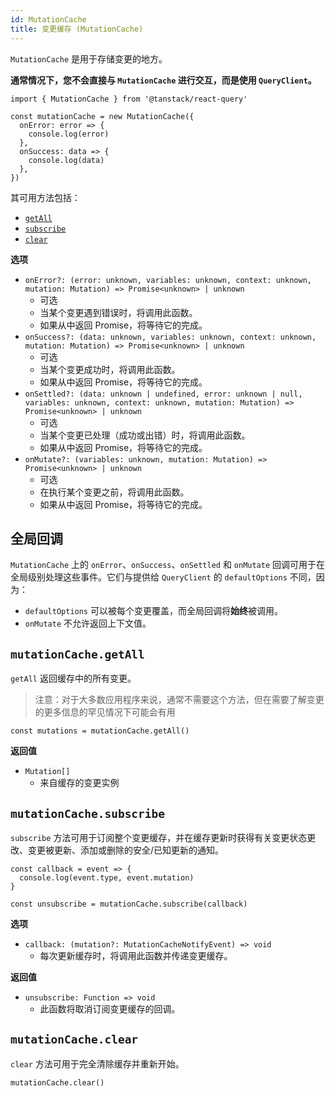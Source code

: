```yaml
---
id: MutationCache
title: 变更缓存 (MutationCache)
---
```


`MutationCache` 是用于存储变更的地方。

**通常情况下，您不会直接与 `MutationCache` 进行交互，而是使用 `QueryClient`。**

```tsx
import { MutationCache } from '@tanstack/react-query'

const mutationCache = new MutationCache({
  onError: error => {
    console.log(error)
  },
  onSuccess: data => {
    console.log(data)
  },
})
```

其可用方法包括：

- [`getAll`](#mutationcachegetall)
- [`subscribe`](#mutationcachesubscribe)
- [`clear`](#mutationcacheclear)

**选项**

- `onError?: (error: unknown, variables: unknown, context: unknown, mutation: Mutation) => Promise<unknown> | unknown`
  - 可选
  - 当某个变更遇到错误时，将调用此函数。
  - 如果从中返回 Promise，将等待它的完成。
- `onSuccess?: (data: unknown, variables: unknown, context: unknown, mutation: Mutation) => Promise<unknown> | unknown`
  - 可选
  - 当某个变更成功时，将调用此函数。
  - 如果从中返回 Promise，将等待它的完成。
- `onSettled?: (data: unknown | undefined, error: unknown | null, variables: unknown, context: unknown, mutation: Mutation) => Promise<unknown> | unknown`
  - 可选
  - 当某个变更已处理（成功或出错）时，将调用此函数。
  - 如果从中返回 Promise，将等待它的完成。
- `onMutate?: (variables: unknown, mutation: Mutation) => Promise<unknown> | unknown`
  - 可选
  - 在执行某个变更之前，将调用此函数。
  - 如果从中返回 Promise，将等待它的完成。

## 全局回调

`MutationCache` 上的 `onError`、`onSuccess`、`onSettled` 和 `onMutate` 回调可用于在全局级别处理这些事件。它们与提供给 `QueryClient` 的 `defaultOptions` 不同，因为：

- `defaultOptions` 可以被每个变更覆盖，而全局回调将**始终**被调用。
- `onMutate` 不允许返回上下文值。

## `mutationCache.getAll`

`getAll` 返回缓存中的所有变更。

> 注意：对于大多数应用程序来说，通常不需要这个方法，但在需要了解变更的更多信息的罕见情况下可能会有用

```tsx
const mutations = mutationCache.getAll()
```

**返回值**

- `Mutation[]`
  - 来自缓存的变更实例

## `mutationCache.subscribe`

`subscribe` 方法可用于订阅整个变更缓存，并在缓存更新时获得有关变更状态更改、变更被更新、添加或删除的安全/已知更新的通知。

```tsx
const callback = event => {
  console.log(event.type, event.mutation)
}

const unsubscribe = mutationCache.subscribe(callback)
```

**选项**

- `callback: (mutation?: MutationCacheNotifyEvent) => void`
  - 每次更新缓存时，将调用此函数并传递变更缓存。

**返回值**

- `unsubscribe: Function => void`
  - 此函数将取消订阅变更缓存的回调。

## `mutationCache.clear`

`clear` 方法可用于完全清除缓存并重新开始。

```tsx
mutationCache.clear()
```

